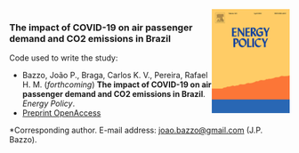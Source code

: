 <img align="right" src="/cover_energy_policy.jpg?raw=true" alt="logo" width="140"> 

### The impact of COVID-19 on air passenger demand and CO2 emissions in Brazil

Code used to write the study:

- Bazzo, João P., Braga, Carlos K. V., Pereira, Rafael H. M. (*forthcoming*) **The impact of COVID-19 on air passenger demand and CO2 emissions in Brazil**. *Energy Policy*.
- [Preprint OpenAccess](https://osf.io/cwa9m/)

*Corresponding author.
E-mail address: joao.bazzo@gmail.com (J.P. Bazzo).
